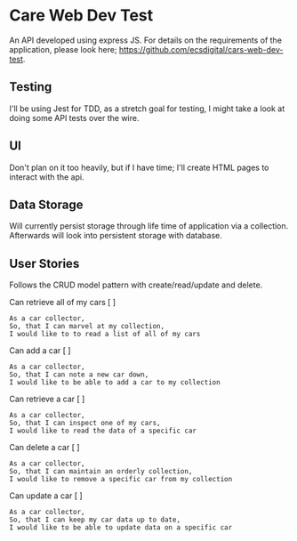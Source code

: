 # Care Web Dev Test

An API developed using express JS. For details on the requirements of the application,
please look here; https://github.com/ecsdigital/cars-web-dev-test.

## Testing

I'll be using Jest for TDD, as a stretch goal for testing, I might take a look
at doing some API tests over the wire.


## UI

Don't plan on it too heavily, but if I have time; I'll create HTML pages to
interact with the api.


## Data Storage

Will currently persist storage through life time of application via a collection.
Afterwards will look into persistent storage with database.


## User Stories

Follows the CRUD model pattern with create/read/update and delete.

Can retrieve all of my cars [ ]
```
As a car collector,
So, that I can marvel at my collection,
I would like to to read a list of all of my cars
```

Can add a car [ ]
```
As a car collector,
So, that I can note a new car down,
I would like to be able to add a car to my collection
```

Can retrieve a car [ ]
```
As a car collector,
So, that I can inspect one of my cars,
I would like to read the data of a specific car
```

Can delete a car [ ]
```
As a car collector,
So, that I can maintain an orderly collection,
I would like to remove a specific car from my collection
```

Can update a car [ ]
```
As a car collector,
So, that I can keep my car data up to date,
I would like to be able to update data on a specific car
```
